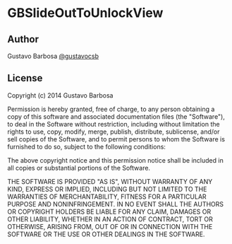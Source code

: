 # GBSlideOutToUnlockView

<!--
[![Version](http://cocoapod-badges.herokuapp.com/v/GBSlideOutToUnlockView/badge.png)](http://cocoadocs.org/docsets/GBSlideOutToUnlockView)
[![Platform](http://cocoapod-badges.herokuapp.com/p/GBSlideOutToUnlockView/badge.png)](http://cocoadocs.org/docsets/GBSlideOutToUnlockView)

## Installation

GBSlideOutToUnlockView is available through [CocoaPods](http://cocoapods.org), to install
it simply add the following line to your Podfile:

```ruby
pod "GBSlideOutToUnlockView"
```

But if you don't use CocoaPods, you can just copy the `Classes` folder into your project and add the PNG files inside the `Assets` folder into you projects.

## Screenshots

![Component example](https://raw.github.com/barbosa/GBSlideOutToUnlockView/master/screenshot.png)

## Usage

```objc

```
-->

## Author

Gustavo Barbosa [@gustavocsb](http://twitter.com/gustavocsb)

## License

Copyright (c) 2014 Gustavo Barbosa

Permission is hereby granted, free of charge, to any person obtaining a copy
of this software and associated documentation files (the "Software"), to deal
in the Software without restriction, including without limitation the rights
to use, copy, modify, merge, publish, distribute, sublicense, and/or sell
copies of the Software, and to permit persons to whom the Software is
furnished to do so, subject to the following conditions:

The above copyright notice and this permission notice shall be included in
all copies or substantial portions of the Software.

THE SOFTWARE IS PROVIDED "AS IS", WITHOUT WARRANTY OF ANY KIND, EXPRESS OR
IMPLIED, INCLUDING BUT NOT LIMITED TO THE WARRANTIES OF MERCHANTABILITY,
FITNESS FOR A PARTICULAR PURPOSE AND NONINFRINGEMENT. IN NO EVENT SHALL THE
AUTHORS OR COPYRIGHT HOLDERS BE LIABLE FOR ANY CLAIM, DAMAGES OR OTHER
LIABILITY, WHETHER IN AN ACTION OF CONTRACT, TORT OR OTHERWISE, ARISING FROM,
OUT OF OR IN CONNECTION WITH THE SOFTWARE OR THE USE OR OTHER DEALINGS IN
THE SOFTWARE.
